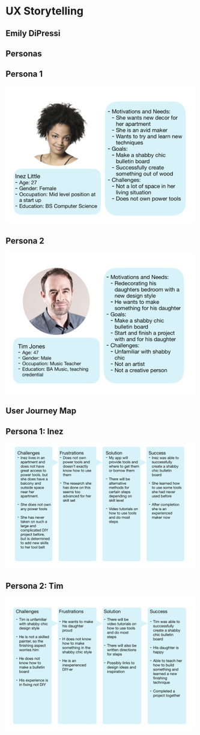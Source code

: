 # UX Storytelling

## Emily DiPressi 

## Personas 

## Persona 1 
![InezPersona](Inezpersona.png) 

## Persona 2 
![TimPersona](timpersona.png) 

## User Journey Map 

## Persona 1: Inez
![InezJourney](inezjourney.png)

## Persona 2: Tim
![TimJourney](timjourney.png) 
